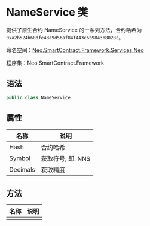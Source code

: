 # NameService 类

提供了原生合约 NameService 的一系列方法，合约哈希为 `0xa2b524b68dfe43a9d56af84f443c6b9843b8028c`。

命名空间：[Neo.SmartContract.Framework.Services.Neo](../neo.md)

程序集：Neo.SmartContract.Framework

## 语法

```c#
public class NameService 
```

## 属性

| 名称     | 说明              |
| -------- | ----------------- |
| Hash     | 合约哈希          |
| Symbol   | 获取符号, 即: NNS |
| Decimals | 获取精度          |

## 方法

| 名称 | 说明 |
| ---- | ---- |
|      |      |
